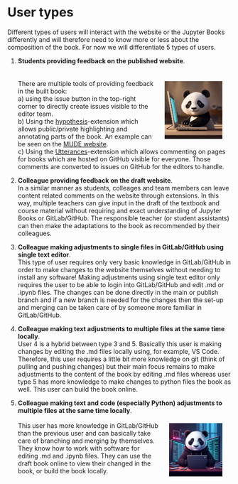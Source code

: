 # User types

Different types of users will interact with the website or the Jupyter Books differently and will therefore need to know more or less about the composition of the book. For now we will differentiate 5 types of users.

1. **Students providing feedback on the published website**.<br>  
    <img src="figures/type 1.jpg" alt="Example Image" align="right" width="130" style="margin: 20px;"><br>There are multiple tools of providing feedback in the built book:<br>a) using the issue button in the top-right corner to directly create issues visible to the editor team.<br>b) Using the [hypothesis](https://jupyterbook.org/en/stable/interactive/comments/hypothesis.html)-extension which allows public/private highlighting and annotating parts of the book. An example can be seen on the [MUDE website](https://mude.citg.tudelft.nl/book/intro.html).<br>c) Using the [Utterances](https://jupyterbook.org/en/stable/interactive/comments/utterances.html)-extension which allows commenting on pages for books which are hosted on GitHub visible for everyone. Those comments are converted to issues on GitHub for the editors to handle.

2. **Colleague providing feedback on the draft website**. <br>
    In a similar manner as students, colleages and team members can leave content related comments on the website through extensions. In this way, multiple teachers can give input in the draft of the textbook and course material without requiring and exact understanding of Jupyter Books or GitLab/GitHub. The responsible teacher (or student assistants) can then make the adaptations to the book as recommended by their colleagues.

3. **Colleague making adjustments to single files in GitLab/GitHub using single text editor**. <br>
    This type of user requires only very basic knowledge in GitLab/GitHub in order to make changes to the website themselves without needing to install any software! Making adjustments using single text editor only requires the user to be able to login into GitLab/GitHub and edit .md or .ipynb files. The changes can be done directly in the main or publish branch and if a new branch is needed for the changes then the set-up and merging can be taken care of by someone more familiar in GitLab/GitHub.

4. **Colleague making text adjustments to multiple files at the same time locally**. <br>
    User 4 is a hybrid between type 3 and 5. Basically this user is making changes by editing the .md files locally using, for example, VS Code. Therefore, this user requires a little bit more knowledge on git (think of pulling and pushing changes) but their main focus remains to make adjustments to the content of the book by editing .md files whereas user type 5 has more knowledge to make changes to python files the book as well. This user can build the book online.

5. **Colleague making text and code (especially Python) adjustments to multiple files at the same time locally**. <br>
    <img src="figures/type 5.jpg" alt="Example Image" align="right" width="120" style="margin: 20px;"><br>This user has more knowledge in GitLab/GitHub than the previous user and can basically take care of branching and merging by themselves. They know how to work with software for editing .md and .ipynb files. They can use the draft book online to view their changed in the book, or build the book locally.


